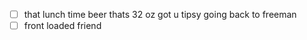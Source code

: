 - [ ] that lunch time beer thats 32 oz got u tipsy going back to freeman 
- [ ] front loaded friend 